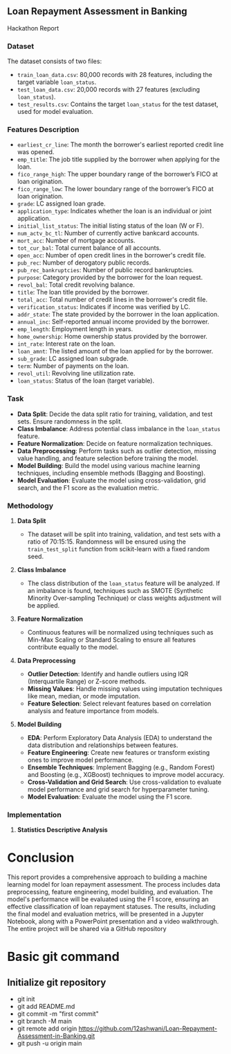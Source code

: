 ## Loan Repayment Assessment in Banking
 Hackathon Report

### Dataset
The dataset consists of two files:
- `train_loan_data.csv`: 80,000 records with 28 features, including the target variable `loan_status`.
- `test_loan_data.csv`: 20,000 records with 27 features (excluding `loan_status`).
- `test_results.csv`: Contains the target `loan_status` for the test dataset, used for model evaluation.

### Features Description
- `earliest_cr_line`: The month the borrower's earliest reported credit line was opened.
- `emp_title`: The job title supplied by the borrower when applying for the loan.
- `fico_range_high`: The upper boundary range of the borrower’s FICO at loan origination.
- `fico_range_low`: The lower boundary range of the borrower’s FICO at loan origination.
- `grade`: LC assigned loan grade.
- `application_type`: Indicates whether the loan is an individual or joint application.
- `initial_list_status`: The initial listing status of the loan (W or F).
- `num_actv_bc_tl`: Number of currently active bankcard accounts.
- `mort_acc`: Number of mortgage accounts.
- `tot_cur_bal`: Total current balance of all accounts.
- `open_acc`: Number of open credit lines in the borrower's credit file.
- `pub_rec`: Number of derogatory public records.
- `pub_rec_bankruptcies`: Number of public record bankruptcies.
- `purpose`: Category provided by the borrower for the loan request.
- `revol_bal`: Total credit revolving balance.
- `title`: The loan title provided by the borrower.
- `total_acc`: Total number of credit lines in the borrower's credit file.
- `verification_status`: Indicates if income was verified by LC.
- `addr_state`: The state provided by the borrower in the loan application.
- `annual_inc`: Self-reported annual income provided by the borrower.
- `emp_length`: Employment length in years.
- `home_ownership`: Home ownership status provided by the borrower.
- `int_rate`: Interest rate on the loan.
- `loan_amnt`: The listed amount of the loan applied for by the borrower.
- `sub_grade`: LC assigned loan subgrade.
- `term`: Number of payments on the loan.
- `revol_util`: Revolving line utilization rate.
- `loan_status`: Status of the loan (target variable).

### Task
- **Data Split**: Decide the data split ratio for training, validation, and test sets. Ensure randomness in the split.
- **Class Imbalance**: Address potential class imbalance in the `loan_status` feature.
- **Feature Normalization**: Decide on feature normalization techniques.
- **Data Preprocessing**: Perform tasks such as outlier detection, missing value handling, and feature selection before training the model.
- **Model Building**: Build the model using various machine learning techniques, including ensemble methods (Bagging and Boosting).
- **Model Evaluation**: Evaluate the model using cross-validation, grid search, and the F1 score as the evaluation metric.

### Methodology
1. **Data Split**
   - The dataset will be split into training, validation, and test sets with a ratio of 70:15:15. Randomness will be ensured using the `train_test_split` function from scikit-learn with a fixed random seed.

2. **Class Imbalance**
   - The class distribution of the `loan_status` feature will be analyzed. If an imbalance is found, techniques such as SMOTE (Synthetic Minority Over-sampling Technique) or class weights adjustment will be applied.

3. **Feature Normalization**
   - Continuous features will be normalized using techniques such as Min-Max Scaling or Standard Scaling to ensure all features contribute equally to the model.

4. **Data Preprocessing**
   - **Outlier Detection**: Identify and handle outliers using IQR (Interquartile Range) or Z-score methods.
   - **Missing Values**: Handle missing values using imputation techniques like mean, median, or mode imputation.
   - **Feature Selection**: Select relevant features based on correlation analysis and feature importance from models.

5. **Model Building**
   - **EDA**: Perform Exploratory Data Analysis (EDA) to understand the data distribution and relationships between features.
   - **Feature Engineering**: Create new features or transform existing ones to improve model performance.
   - **Ensemble Techniques**: Implement Bagging (e.g., Random Forest) and Boosting (e.g., XGBoost) techniques to improve model accuracy.
   - **Cross-Validation and Grid Search**: Use cross-validation to evaluate model performance and grid search for hyperparameter tuning.
   - **Model Evaluation**: Evaluate the model using the F1 score.

### Implementation
1. **Statistics Descriptive Analysis**
# Conclusion
This report provides a comprehensive approach to building a machine learning model for loan repayment assessment. The process includes data preprocessing, feature engineering, model building, and evaluation. The model's performance will be evaluated using the F1 score, ensuring an effective classification of loan repayment statuses. The results, including the final model and evaluation metrics, will be presented in a Jupyter Notebook, along with a PowerPoint presentation and a video walkthrough. The entire project will be shared via a GitHub repository
# Basic git command
## Initialize git repository
- git init
- git add README.md
- git commit -m "first commit"
- git branch -M main
- git remote add origin https://github.com/12ashwani/Loan-Repayment-Assessment-in-Banking.git
- git push -u origin main
